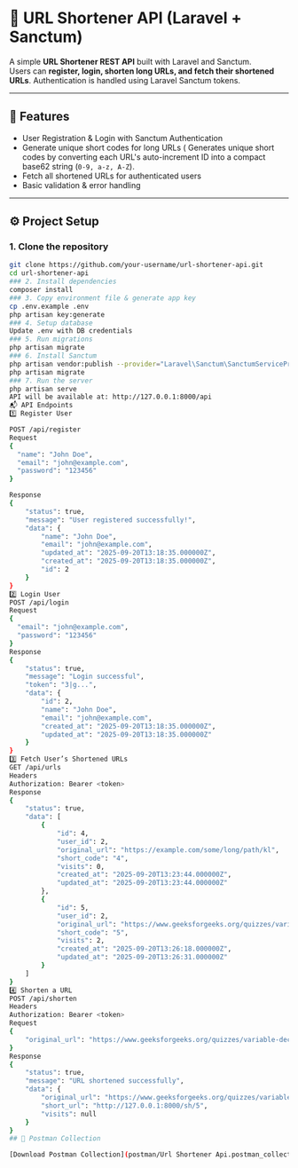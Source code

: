 # 📌 URL Shortener API (Laravel + Sanctum)

A simple **URL Shortener REST API** built with Laravel and Sanctum.  
Users can **register, login, shorten long URLs, and fetch their shortened URLs**. Authentication is handled using Laravel Sanctum tokens.  

---
## 🚀 Features
- User Registration & Login with Sanctum Authentication  
- Generate unique short codes for long URLs ( Generates unique short codes by converting each URL's auto-increment ID into a compact base62 string (`0-9, a-z, A-Z`).
- Fetch all shortened URLs for authenticated users  
- Basic validation & error handling  

---
## ⚙️ Project Setup

### 1. Clone the repository
```bash
git clone https://github.com/your-username/url-shortener-api.git
cd url-shortener-api
### 2. Install dependencies
composer install
### 3. Copy environment file & generate app key
cp .env.example .env
php artisan key:generate
### 4. Setup database
Update .env with DB credentials
### 5. Run migrations
php artisan migrate
### 6. Install Sanctum
php artisan vendor:publish --provider="Laravel\Sanctum\SanctumServiceProvider"
php artisan migrate
### 7. Run the server
php artisan serve
API will be available at: http://127.0.0.1:8000/api
📬 API Endpoints
1️⃣ Register User

POST /api/register
Request
{
  "name": "John Doe",
  "email": "john@example.com",
  "password": "123456"
}

Response
{
    "status": true,
    "message": "User registered successfully!",
    "data": {
        "name": "John Doe",
        "email": "john@example.com",
        "updated_at": "2025-09-20T13:18:35.000000Z",
        "created_at": "2025-09-20T13:18:35.000000Z",
        "id": 2
    }
}
2️⃣ Login User
POST /api/login
Request
{
  "email": "john@example.com",
  "password": "123456"
}
Response
{
    "status": true,
    "message": "Login successful",
    "token": "3|g...",
    "data": {
        "id": 2,
        "name": "John Doe",
        "email": "john@example.com",
        "created_at": "2025-09-20T13:18:35.000000Z",
        "updated_at": "2025-09-20T13:18:35.000000Z"
    }
}
3️⃣ Fetch User’s Shortened URLs
GET /api/urls
Headers
Authorization: Bearer <token>
Response
{
    "status": true,
    "data": [
        {
            "id": 4,
            "user_id": 2,
            "original_url": "https://example.com/some/long/path/kl",
            "short_code": "4",
            "visits": 0,
            "created_at": "2025-09-20T13:23:44.000000Z",
            "updated_at": "2025-09-20T13:23:44.000000Z"
        },
        {
            "id": 5,
            "user_id": 2,
            "original_url": "https://www.geeksforgeeks.org/quizzes/variable-declaration-and-scope-gq/",
            "short_code": "5",
            "visits": 2,
            "created_at": "2025-09-20T13:26:18.000000Z",
            "updated_at": "2025-09-20T13:26:31.000000Z"
        }
    ]
}
4️⃣ Shorten a URL
POST /api/shorten
Headers
Authorization: Bearer <token>
Request
{
    "original_url": "https://www.geeksforgeeks.org/quizzes/variable-declaration-and-scope-gq/"
}
Response
{
    "status": true,
    "message": "URL shortened successfully",
    "data": {
        "original_url": "https://www.geeksforgeeks.org/quizzes/variable-declaration-and-scope-gq/",
        "short_url": "http://127.0.0.1:8000/sh/5",
        "visits": null
    }
}
## 🧪 Postman Collection

[Download Postman Collection](postman/Url Shortener Api.postman_collection.json)



